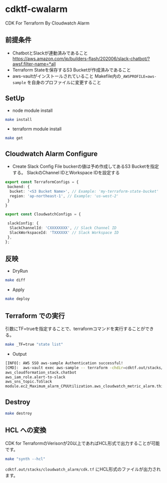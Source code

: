 # cdktf-cwalarm

CDK For Terraform By Cloudwatch Alarm

## 前提条件

- ChatbotとSlackが連動済みであること
<https://aws.amazon.com/jp/builders-flash/202006/slack-chatbot/?awsf.filter-name=*all>
- Terraform Stateを保存するS3 Bucketが作成済みであること
- aws-vaultがインストールされていること
  Makefile内の`_AWSPROFILE=aws-sample` を自身のプロファイルに変更すること

## SetUp

- node module install

```sh
make install
```

- terraform module install

```sh
make get
```

## Cloudwatch Alarm Configure

- Create Slack Config File
buckerの値は予め作成してあるS3 Bucketを指定する。
SlackのChannel IDとWorkspace IDを設定する

```cw_configs.ts
export const TerraformConfigs = {
 backend: {
  bucket: '<S3 Bucket Name>', // Example: 'my-terraform-state-bucket'
  region: 'ap-northeast-1', // Example: 'us-west-2'
 }
}

export const CloudwatchConfigs = {

 slackConfig: {
  SlackChannelId: 'CXXXXXXXX', // Slack Channel ID
  SlackWorkspaceId: 'TXXXXXX' // Slack Workspace ID
 },
};

```

## 反映

- DryRun

```sh
make diff
```

- Apply

```sh
make deploy
```

## Terraform での実行

引数にTF=trueを指定することで、terraformコマンドを実行することができる。

```sh
make _TF=true "state list"
```

- Output

```sh
[INFO]: AWS SSO aws-sample Authentication successful!
[CMD]:  aws-vault exec aws-sample -- terraform -chdir=cdktf.out/stacks/cloudwatch_alarm state list
aws_cloudformation_stack.chatbot
aws_iam_role.alert-to-slack
aws_sns_topic.ToSlack
module.ec2_Maximum_alarm_CPUUtilization.aws_cloudwatch_metric_alarm.this[0]
```

## Destroy

```sh
make destroy
```

## HCL への変換

CDK for TerraformのVerisonが20以上であればHCL形式で出力することが可能です。

```sh
make "synth --hcl"
```

`cdktf.out/stacks/cloudwatch_alarm/cdk.tf` にHCL形式のファイルが出力されます。
